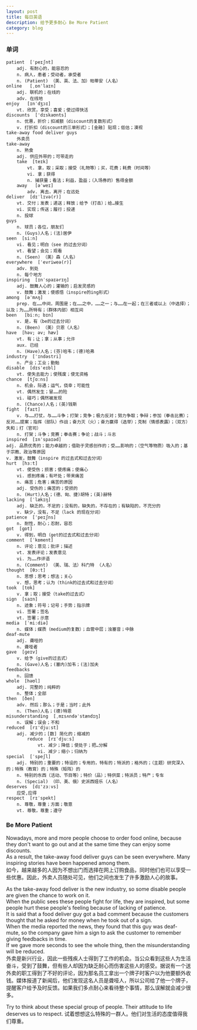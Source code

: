 ```yaml
---
layout: post
title: 每日英语
description: 给予更多耐心 Be More Patient
category: blog
---
```


### 单词
```
patient  [ˈpeɪʃnt]
    adj. 有耐心的，能容忍的
    n. 病人，患者；受动者，承受者
    n. (Patient) （美、英、法、加）帕蒂安（人名）
online   [ˌɒnˈlaɪn]
    adj. 联机的；在线的
    adv. 在线地
enjoy   [ɪnˈdʒɔɪ]
    vt. 欣赏，享受；喜爱；使过得快活
discounts  ['dɪskaʊnts]
    n. 优惠，折价；扣减额（discount的复数形式）
    v. 打折扣（discount的三单形式）；[金融] 贴现；低估；漠视
take-away food deliver guys  
    外卖员
take-away
    n. 熟食
    adj. 供应外带的；可带走的
    take  [teɪk]
        vt. 拿，取；采取；接受（礼物等）；买，花费；耗费（时间等）
        vi. 拿；获得
        n. 捕获量；看法；利益，盈益；（入场券的）售得金额
    away   [əˈweɪ]
        adv. 离去，离开；在远处
deliver  [dɪˈlɪvə(r)]
    vt. 交付；发表；递送；释放；给予（打击）；给…接生
    vi. 实现；传送；履行；投递
    n. 投球
guys  
    n. 球员；各位，朋友们
    n. (Guys)人名；(法)居伊
seen  [siːn]
    vi. 看见；明白（see 的过去分词）
    vt. 看望；会见；观看
    n. (Seen) （美）森（人名）
everywhere  [ˈevriweə(r)]
    adv. 到处
    n. 每个地方
inspiring  [ɪnˈspaɪərɪŋ]
    adj. 鼓舞人心的；灌输的；启发灵感的
    v. 鼓舞；激发；使感悟（inspire的ing形式）
among  [əˈmʌŋ]
    prep. 在……中间，周围是；在……之中，……之一；与……在一起；在三者或以上（中选择）；以及；为……所特有；（群体内部）相互间
been   [biːn; bɪn]
    v. 是，有（be的过去分词）
    n. (Been) （美）贝恩（人名）
have  [həv; əv; hæv]
    vt. 有；让；拿；从事；允许
    aux. 已经
    n. (Have)人名；(芬)哈韦；(德)哈弗
industry  [ˈɪndəstri]
    n. 产业；工业；勤勉
disable  [dɪsˈeɪbl]
    vt. 使失去能力；使残废；使无资格
chance  [tʃɑːns]
    n. 机会，际遇；运气，侥幸；可能性
    vt. 偶然发生；冒……的险
    vi. 碰巧；偶然被发现
    n. (Chance)人名；(英)钱斯
fight  [faɪt]
    v. 与……打仗，与……斗争；打架；竞争；极力反对；努力争取；争辩；参加（拳击比赛）；反对……提案；指挥（部队）作战；奋力灭（火）；奋力赢得（选举）；克制（情感表露）；（双方）失和；打（官司）
    n. 打架；斗争；竞赛；拳击赛；争论；战斗；斗志
inspired  [ɪnˈspaɪəd]
adj. 品质优秀的；能力卓越的；借助于灵感创作的；受……影响的；（空气等物质）吸入的；基于宗教、政治等原因
v. 激发，鼓舞（inspire 的过去式和过去分词）
hurt  [hɜːt]
    vt. 使受伤；损害；使疼痛；使痛心
    vi. 感到疼痛；有坏处；带来痛苦
    n. 痛苦；危害；痛苦的原因
    adj. 受伤的；痛苦的；受损的
    n. (Hurt)人名；(德、匈、捷)胡特；(英)赫特
lacking  [ˈlækɪŋ]
    adj. 缺乏的，不足的；没有的，缺失的，不存在的；有缺陷的，不充分的
    v. 缺少，没有，不足（lack 的现在分词）
patience  [ˈpeɪʃns]
    n. 耐性，耐心；忍耐，容忍
got  [ɡɒt]
    v. 得到，明白（get的过去式和过去分词）
comment  [ˈkɒment]
    n. 评论；意见；批评；描述
    vt. 发表评论；发表意见
    vi. 为……作评语
    n. (Comment) （美、瑞、法）科门特 （人名）
thought  [θɔːt]
    n. 思想；思考；想法；关心
    v. 想，思考；认为（think的过去式和过去分词）
took  [tʊk]
    v. 拿；取；接受（take的过去式）
sign  [saɪn]
    n. 迹象；符号；记号；手势；指示牌
    vi. 签署；签名
    vt. 签署；示意
media  [ˈmiːdiə]
    n. 媒体；媒质（medium的复数）；血管中层；浊塞音；中脉
deaf-mute
    adj. 聋哑的
    n. 聋哑者
gave  [ɡeɪv]
    v. 给予（give的过去式）
    n. (Gave)人名；(塞内)加韦；(法)加夫
feedbacks
    n. 回馈
whole  [həʊl]
    adj. 完整的；纯粹的
    n. 整体；全部
then  [ðen]
    adv. 然后；那么；于是；当时；此外
    n. (Then)人名；(德)特恩
misunderstanding  [ˌmɪsʌndəˈstændɪŋ]
    n. 误解；误会；不和
reduced  [rɪ'djuːst]
    adj. 减少的；[数] 简化的；缩减的
        reduce  [rɪˈdjuːs]
            vt. 减少；降低；使处于；把…分解
            vi. 减少；缩小；归纳为
special  [ˈspeʃl]
    adj. 特别的；重要的；特设的；专用的，特有的；特派的；格外的；（主题）研究深入的；特殊（教育）的；特殊（矩阵）的
    n. 特别的东西（活动、节目等）；特价（品）；特供菜；特派员；特产；专车
    n. (Special) （印、美、俄）史派西娅乐（人名）
deserves  [dɪ'zɜːvs]
    应受,应得
respect  [rɪˈspekt]
    n. 尊敬，尊重；方面；敬意
    vt. 尊敬，尊重；遵守
```

### Be More Patient
Nowadays, more and more people choose to order food online, because they don't want to go out and at the same time they can enjoy some discounts.   
As a result, the take-away food deliver guys can be seen everywhere. Many inspiring stories have been happened among them.  
如今，越来越多的人因为不想出门而选择在网上订购食品，同时他们也可以享受一些优惠。因此，外卖人员随处可见，他们之间也发生了许多激励人心的故事。  

As the take-away food deliver is the new industry, so some disable people are given the chance to work on it.   
When the public sees these people fight for life, they are inspired, but some people hurt these people's feeling because of lacking of patience.   
It is said that a food deliver guy got a bad comment because the customers thought that he asked for money when he took out of a sign.   
When the media reported the news, they found that this guy was deaf-mute, so the company gave him a sign to ask the customer to remember giving feedbacks in time.   
If we gave more seconds to see the whole thing, then the misunderstanding will be reduced.   
外卖是新兴行业，因此一些残疾人士得到了工作的机会。当公众看到这些人为生活奋斗，受到了鼓舞，但有些人却因为缺乏耐心而伤害这些人的感受。据说有一个送外卖的职工得到了不好的评论，因为那名员工拿出一个牌子时客户以为他要额外收钱。媒体报道了新闻后，他们发现这名人员是聋哑人，所以公司给了他一个牌子，提醒客户给予及时反馈。如果我们多点耐心来看待整个事情，那么误解就会减少很多。  

Try to think about these special group of people. Their attitude to life deserves us to respect.
试着想想这么特殊的一群人。他们对生活的态度值得我们尊重。


































